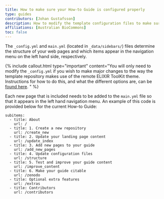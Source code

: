 ```yaml
---
title: How to make sure your How-to Guide is configured properly
type: guides
contributors: [Johan Gustafsson]
description: How to modify the template configuration files to make sure your How-to Guide web pages function as expected.
affiliations: [Australian BioCommons]
toc: false
---
```



The `_config.yml` and `main.yml` (located in `_data/sidebars/`) files determine the structure of your web pages and which items appear in the navigation menu on the left hand side, respectively.

{% include callout.html type="important" content="You will only need to modify the `_config.yml` if you wish to make major changes to the way the template repository makes use of the remote ELIXIR ToolKit theme. Instructions for how to do this, and what the different options are, can be [found here](https://elixir-belgium.github.io/elixir-toolkit-theme/configuring_theme). " %}

Each new page that is included needs to be added to the `main.yml` file so that it appears in the left hand navigation menu. An example of this code is provided below for the current How-to Guide:

```
subitems:
  - title: About
    url: /
  - title: 1. Create a new repository
    url: /create_new
  - title: 2. Update your landing page content
    url: /update_index
  - title: 3. Add new pages to your guide
    url: /add_new_pages
  - title: 4. Update configuration files
    url: /structure
  - title: 5. Test and improve your guide content
    url: /improve_content
  - title: 6. Make your guide citable
    url: /zenodo
  - title: Optional extra features
    url: /extras
  - title: Contributors
    url: /contributors
```